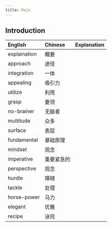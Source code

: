 ```yaml
---
title: Rxjs
---
```


## Introduction

| English      | Chinese    | Explanation |
| :----------- | :--------- | :---------- |
| explaination | 概要       |             |
| approach     | 途径       |             |
| integration  | 一体       |             |
| appealing    | 吸引力     |             |
| utilize      | 利用       |             |
| grasp        | 要领       |             |
| no-brainer   | 无脑者     |             |
| multitude    | 众多       |             |
| surface      | 表层       |             |
| fundamental  | 基础原理   |             |
| mindset      | 观念       |             |
| imperative   | 重要紧急的 |             |
| perspective  | 观念       |             |
| hurdle       | 障碍       |             |
| tackle       | 处理       |             |
| horse-power  | 马力       |             |
| elegant      | 优雅       |             |
| recipe       | 诀窍       |             |
